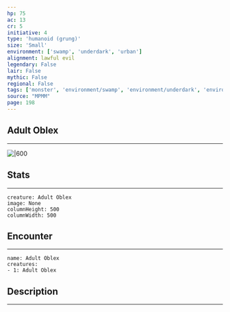 ```yaml
---
hp: 75
ac: 13
cr: 5
initiative: 4
type: 'humanoid (grung)'    
size: 'Small'
environment: ['swamp', 'underdark', 'urban']
alignment: lawful evil
legendary: False
lair: False
mythic: False
regional: False
tags: ['monster', 'environment/swamp', 'environment/underdark', 'environment/urban']
source: "MPMM"
page: 198
---
```


## Adult Oblex
---

![|600](D:/Program%20Files/5e.tools/img/bestiary/MPMM/Adult%20Oblex.webp)

## Stats
---

```statblock
creature: Adult Oblex
image: None
columnHeight: 500
columnWidth: 500
```

## Encounter
---

```encounter-table
name: Adult Oblex
creatures:
- 1: Adult Oblex
```

## Description
---




